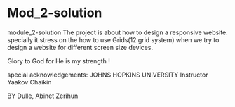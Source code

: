 # Mod_2-solution
module_2-solution
The project is about how to design a responsive website.
specially it stress on the how to use Grids(12 grid system)
when we try to design a website for different screen size devices.


Glory to God for He is my strength !

special acknowledgements:
   JOHNS HOPKINS UNIVERSITY
   Instructor Yaakov Chaikin

BY Dulle, Abinet Zerihun 
